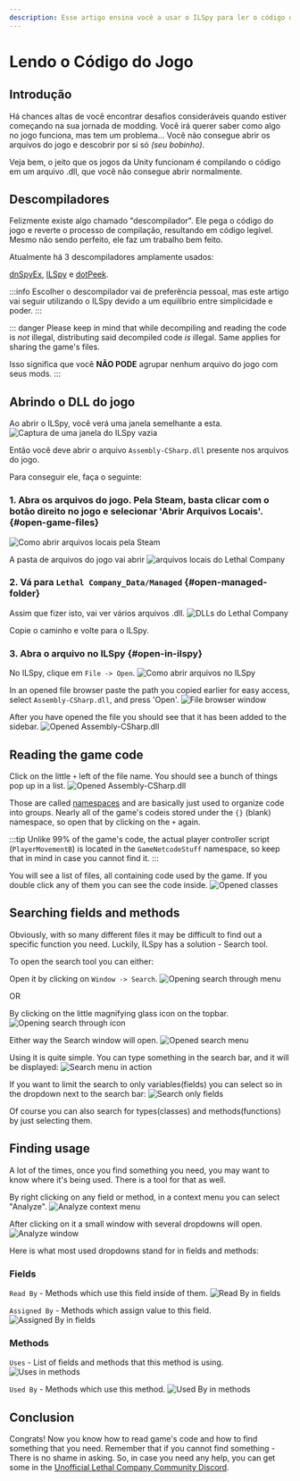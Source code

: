 ```yaml
---
description: Esse artigo ensina você a usar o ILSpy para ler o código do jogo
---
```


# Lendo o Código do Jogo

## Introdução

Há chances altas de você encontrar desafios consideráveis quando estiver começando na sua jornada de modding. Você irá querer saber como algo no jogo funciona, mas tem um problema... Você não consegue abrir os arquivos do jogo e descobrir por si só _(seu bobinho)_.

Veja bem, o jeito que os jogos da Unity funcionam é compilando o código em um arquivo .dll, que você não consegue abrir normalmente.

## Descompiladores

Felizmente existe algo chamado "descompilador". Ele pega o código do jogo e reverte o processo de compilação, resultando em código legível. Mesmo não sendo perfeito, ele faz um trabalho bem feito.

Atualmente há 3 descompiladores amplamente usados:

[dnSpyEx](https://github.com/dnSpyEx/dnSpy), [ILSpy](https://github.com/icsharpcode/ILSpy) e [dotPeek](https://www.jetbrains.com/decompiler/).

:::info
Escolher o descompilador vai de preferência pessoal, mas este artigo vai seguir utilizando o ILSpy devido a um equilíbrio entre simplicidade e poder.
:::

::: danger
Please keep in mind that while decompiling and reading the code is _not_ illegal, distributing said decompiled code _is_ illegal. Same applies for sharing the game's files.

Isso significa que você **NÃO PODE** agrupar nenhum arquivo do jogo com seus mods.
:::

## Abrindo o DLL do jogo

Ao abrir o ILSpy, você verá uma janela semelhante a esta.
![Captura de uma janela do ILSpy vazia](/images/reading-game-code/ilspy-window.png)

Então você deve abrir o arquivo `Assembly-CSharp.dll` presente nos arquivos do jogo.

Para conseguir ele, faça o seguinte:

### 1. Abra os arquivos do jogo. Pela Steam, basta clicar com o botão direito no jogo e selecionar 'Abrir Arquivos Locais'. {#open-game-files}

![Como abrir arquivos locais pela Steam](/images/reading-game-code/opening-local-files.png)

A pasta de arquivos do jogo vai abrir ![arquivos locais do Lethal Company](/images/reading-game-code/lc-game-folder.png)

### 2. Vá para `Lethal Company_Data/Managed` {#open-managed-folder}

Assim que fizer isto, vai ver vários arquivos .dll.
![DLLs do Lethal Company](/images/reading-game-code/lc-dlls.png)

Copie o caminho e volte para o ILSpy.

### 3. Abra o arquivo no ILSpy {#open-in-ilspy}

No ILSpy, clique em `File -> Open`.
![Como abrir arquivos no ILSpy](/images/reading-game-code/ilspy-open.png)

In an opened file browser paste the path you copied earlier for easy access, select `Assembly-CSharp.dll`, and press 'Open'.
![File browser window](/images/reading-game-code/opened-folder.png)

After you have opened the file you should see that it has been added to the sidebar.
![Opened Assembly-CSharp.dll](/images/reading-game-code/opened-asc-in-ilspy.png)

## Reading the game code

Click on the little `+` left of the file name. You should see a bunch of things pop up in a list.
![Opened Assembly-CSharp.dll](/images/reading-game-code/namespaces.png)

Those are called [namespaces](https://learn.microsoft.com/en-us/dotnet/csharp/fundamentals/types/namespaces) and are basically just used to organize code into groups. Nearly all of the game's codeis stored under the `{}` (blank) namespace, so open that by clicking on the `+` again.

:::tip
Unlike 99% of the game's code, the actual player controller script (`PlayerMovementB`) is located in the `GameNetcodeStuff` namespace, so keep that in mind in case you cannot find it.
:::

You will see a list of files, all containing code used by the game. If you double click any of them you can see the code inside.
![Opened classes](/images/reading-game-code/so-many-classes.png)

## Searching fields and methods

Obviously, with so many different files it may be difficult to find out a specific function you need. Luckily, ILSpy has a solution - Search tool.

To open the search tool you can either:

Open it by clicking on `Window -> Search`.
![Opening search through menu](/images/reading-game-code/window-search.png)

OR

By clicking on the little magnifying glass icon on the topbar.
![Opening search through icon](/images/reading-game-code/glass-icon.png)

Either way the Search window will open.
![Opened search menu](/images/reading-game-code/opened-search.png)

Using it is quite simple. You can type something in the search bar, and it will be displayed:
![Search menu in action](/images/reading-game-code/search-in-action.png)

If you want to limit the search to only variables(fields) you can select so in the dropdown next to the search bar:
![Search only fields](/images/reading-game-code/only-fields.png)

Of course you can also search for types(classes) and methods(functions) by just selecting them.

## Finding usage

A lot of the times, once you find something you need, you may want to know where it's being used. There is a tool for that as well.

By right clicking on any field or method, in a context menu you can select "Analyze".
![Analyze context menu](/images/reading-game-code/analyze-context.png)

After clicking on it a small window with several dropdowns will open.
![Analyze window](/images/reading-game-code/analyze-window.png)

Here is what most used dropdowns stand for in fields and methods:

### Fields

`Read By` - Methods which use this field inside of them.
![Read By in fields](/images/reading-game-code/field-readby.png)

`Assigned By` - Methods which assign value to this field.
![Assigned By in fields](/images/reading-game-code/field-assignedby.png)

### Methods

`Uses` - List of fields and methods that this method is using.
![Uses in methods](/images/reading-game-code/methods-uses.png)

`Used By` - Methods which use this method.
![Used By in methods](/images/reading-game-code/methods-usedby.png)

## Conclusion

Congrats! Now you know how to read game's code and how to find something that you need. Remember that if you cannot find something - There is no shame in asking. So, in case you need any help, you can get some in the [Unofficial Lethal Company Community Discord](https://discord.gg/nYcQFEpXfU).
